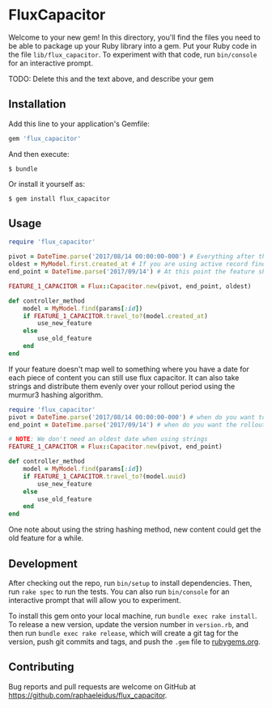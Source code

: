 # FluxCapacitor

Welcome to your new gem! In this directory, you'll find the files you need to be able to package up your Ruby library into a gem. Put your Ruby code in the file `lib/flux_capacitor`. To experiment with that code, run `bin/console` for an interactive prompt.

TODO: Delete this and the text above, and describe your gem

## Installation

Add this line to your application's Gemfile:

```ruby
gem 'flux_capacitor'
```

And then execute:

    $ bundle

Or install it yourself as:

    $ gem install flux_capacitor

## Usage

```ruby
require 'flux_capacitor'

pivot = DateTime.parse('2017/08/14 00:00:00-000') # Everything after this date will have the new feature. This is the point in time when your new feature will start to go live
oldest = MyModel.first.created_at # If you are using active record finding your oldest item is pretty easy, otherwise if you know the date of your first item, just use that
end_point = DateTime.parse('2017/09/14') # At this point the feature should be fully rolled out and it is safe to remove the Flux Capacitor. This dictates how quickly the feature rolls out. If you are concerned about overloading a required service set this to farther in the future to lower load

FEATURE_1_CAPACITOR = Flux::Capacitor.new(pivot, end_point, oldest)

def controller_method
    model = MyModel.find(params[:id])
    if FEATURE_1_CAPACITOR.travel_to?(model.created_at)
        use_new_feature
    else
        use_old_feature
    end
end
```

If your feature doesn't map well to something where you have a date for each piece of content you can still use flux capacitor. It can also take strings and distribute them evenly over your rollout period using the murmur3 hashing algorithm.
```ruby
require 'flux_capacitor'
pivot = DateTime.parse('2017/08/14 00:00:00-000') # when do you want to start rolling out the feature
end_point = DateTime.parse('2017/09/14') # when do you want the rollout to finish

# NOTE: We don't need an oldest date when using strings
FEATURE_1_CAPACITOR = Flux::Capacitor.new(pivot, end_point)

def controller_method
    model = MyModel.find(params[:id])
    if FEATURE_1_CAPACITOR.travel_to?(model.uuid)
        use_new_feature
    else
        use_old_feature
    end
end
```

One note about using the string hashing method, new content could get the old feature for a while.

## Development

After checking out the repo, run `bin/setup` to install dependencies. Then, run `rake spec` to run the tests. You can also run `bin/console` for an interactive prompt that will allow you to experiment.

To install this gem onto your local machine, run `bundle exec rake install`. To release a new version, update the version number in `version.rb`, and then run `bundle exec rake release`, which will create a git tag for the version, push git commits and tags, and push the `.gem` file to [rubygems.org](https://rubygems.org).

## Contributing

Bug reports and pull requests are welcome on GitHub at https://github.com/raphaeleidus/flux_capacitor.
